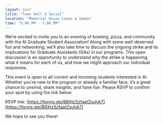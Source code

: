 ```yaml
---
layout: post
title: "Town Hall & Social"
location: "Memorial Union Lanes & Games"
time: "5:00 PM - 7:00 PM"
---
```


We’re excited to invite you to an evening of bowling, pizza, and community with the AI Graduate Student Association! Along with some well-deserved fun and networking, we’ll also take time to discuss the ongoing strike and its implications for Graduate Assistants (GAs) in our programs. This open discussion is an opportunity to understand why the strike is happening, what it means for each of us, and how we might approach our individual responses.

This event is open to all current and incoming students interested in AI. Whether you’re new to the program or already a familiar face, it’s a great chance to unwind, share insights, and have fun. Please RSVP to confirm your spot by using the link below.

RSVP link: [https://forms.gle/B8XtzSzfaatZsuhA7](https://forms.gle/B8XtzSzfaatZsuhA7)

We hope to see you there!
